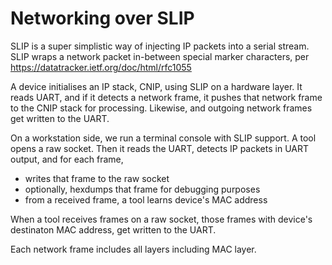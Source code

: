 # Networking over SLIP

SLIP is a super simplistic way of injecting IP packets into a serial stream.
SLIP wraps a network packet in-between special marker characters,
per https://datatracker.ietf.org/doc/html/rfc1055

A device initialises an IP stack, CNIP, using SLIP on a hardware layer.
It reads UART, and if it detects a network frame, it pushes that network
frame to the CNIP stack for processing. Likewise, and outgoing network
frames get written to the UART.

On a workstation side, we run a terminal console with SLIP support.
A tool opens a raw socket. Then it reads the UART,
detects IP packets in UART output, and for each frame,
- writes that frame to the raw socket
- optionally, hexdumps that frame for debugging purposes
- from a received frame, a tool learns device's MAC address

When a tool receives frames on a raw socket, those frames with device's
destinaton MAC address, get written to the UART.

Each network frame includes all layers including MAC layer.
